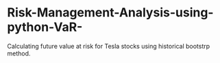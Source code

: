# Risk-Management-Analysis-using-python-VaR-
Calculating future value at risk for Tesla stocks using historical bootstrp method.
